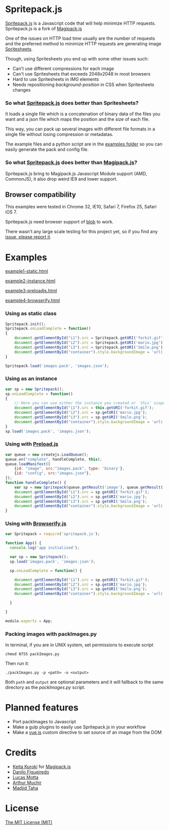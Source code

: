 Spritepack.js
===========

[Spritepack.js](https://github.com/madjidtaha/Spritepack.js) is a Javascript code that will help minimize HTTP requests.
Spritepack.js is a fork of [Magipack.js](https://github.com/keitakun/Magipack.js)

One of the issues on HTTP load time usually are the number of requests and the preferred method to minimize HTTP requests are generating image [Spritesheets](https://www.google.com/search?q=spritesheet&oq=spritesheet&aqs=chrome..69i57j69i59j69i60.1687j0j7&sourceid=chrome&espv=210&es_sm=91&ie=UTF-8).

Though, using Spritesheets you end up with some other issues such:

* Can't use different compressions for each image
* Can't use Spritesheets that exceeds 2048x2048 in most browsers
* Hard to use Spritesheets in *IMG* elements
* Needs repositioning *background-position* in CSS when Spritesheets changes

### So what [Spritepack.js](https://github.com/madjidtaha/Spritepack.js) does better than Spritesheets?
It loads a single file which is a concatenation of binary data of the files you want and a json file which maps the position and the size of each file.

This way, you can pack up several images with different file formats in a single file without losing compression or metadatas.

The example files and a python script are in the [examples folder](https://github.com/madjidtaha/Spritepack.js/tree/master/examples) so you can easily generate the pack and config file.

### So what [Spritepack.js](https://github.com/madjidtaha/Spritepack.js) does better than [Magipack.js](https://github.com/keitakun/Magipack.js)?

Spritepack.js bring to Magipack.js Javascript Module support (AMD, CommonJS), it also drop weird IE9 and lower support.


Browser compatibility
---------------------
This examples were tested in Chrome 32, IE10, Safari 7, Firefox 25, Safari iOS 7.

Spritepack.js need browser support of [blob](http://caniuse.com/#search=blob) to work.

There wasn't any large scale testing for this project yet, so if you find any [issue, please report it](https://github.com/madjidtaha/Spritepack.js/issues).



Examples
========

[example1-static.html](http://madj.me/lib/Spritepack.js/examples/example1-static.html)

[example2-instance.html](http://madj.me/lib/Spritepack.js/examples/example2-instance.html)

[example3-preloadjs.html](http://madj.me/lib/Spritepack.js/examples/example3-preloadjs.html)

[example4-browserify.html](http://madj.me/lib/Spritepack.js/examples/example4-browserify.html)

### Using as static class
```javascript
Spritepack.init();
Spritepack.onLoadComplete = function()
{
	document.getElementById("i1").src = Spritepack.getURI('forkit.gif');
	document.getElementById("i2").src = Spritepack.getURI('mario.jpg');
	document.getElementById("i3").src = Spritepack.getURI('Smile.png');
	document.getElementById("container").style.backgroundImage = 'url(' + Spritepack.getURI('packman_ghost.gif') + ')';
}

Spritepack.load('images.pack', 'images.json');
```

### Using as an instance
```javascript
var sp = new Spritepack();
sp.onLoadComplete = function()
{
	// Here you can use either the instance you created or `this` scope.
	document.getElementById("i1").src = this.getURI('forkit.gif');
	document.getElementById("i2").src = sp.getURI('mario.jpg');
	document.getElementById("i3").src = sp.getURI('Smile.png');
	document.getElementById("container").style.backgroundImage = 'url(' + sp.getURI('packman_ghost.gif') + ')';
}
sp.load('images.pack', 'images.json');
```

### Using with [Preload.js](http://www.createjs.com/#!/PreloadJS)
``` javascript
var queue = new createjs.LoadQueue();
queue.on("complete", handleComplete, this);
queue.loadManifest([
	{id: "image", src:"images.pack", type: 'binary'},
	{id: "config", src:"images.json"},
]);
function handleComplete() {
	var sp = new Spritepack(queue.getResult('image'), queue.getResult('config'));
	document.getElementById("i1").src = sp.getURI('forkit.gif');
	document.getElementById("i2").src = sp.getURI('mario.jpg');
	document.getElementById("i3").src = sp.getURI('Smile.png');
	document.getElementById("container").style.backgroundImage = 'url(' + sp.getURI('packman_ghost.gif') + ')';
}
```

### Using with [Browserify.js](http://browserify.org/)
``` javascript
var Spritepack = require('spritepack.js');

function App() {
  console.log('app initialized');

  var sp = new Spritepack();
  sp.load('images.pack', 'images.json');

  sp.onLoadComplete = function() {

    document.getElementById("i1").src = sp.getURI('forkit.gif');
    document.getElementById("i2").src = sp.getURI('mario.jpg');
    document.getElementById("i3").src = sp.getURI('Smile.png');
    document.getElementById("container").style.backgroundImage = 'url(' + sp.getURI('packman_ghost.gif') + ')';

  }

}

module.exports = App;
```

### Packing images with packImages.py
In terminal, if you are in UNIX system, set permissions to execute script
```
chmod 0755 packImages.py
```

Then run it:
```
./packImages.py -p <path> -o <output>
```

Both `path` and `output` are optional parameters and it will fallback to the same directory as the *packImages.py* script.


Planned features
========================

- Port packImages to Javascript
- Make a gulp plugins to easily use Spritepack.js in your workflow
- Make a [vue.js](http://vuejs.org) custom directive to set source of an image from the DOM

Credits
=======

- [Keita Kuroki](https://github.com/keitakun) for [Magipack.js](https://github.com/keitakun/Magipack.js)
- [Danilo Figueiredo](https://github.com/grifotv)
- [Lucas Motta](https://github.com/lucasmotta)
- [Arthur Muchir](https://github.com/arthurmuchir)
- [Madjid Taha](https://madj.me)

License
=======

[The MIT License (MIT)](http://opensource.org/licenses/MIT)